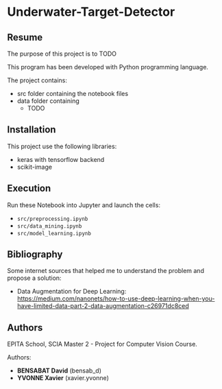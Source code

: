 # Underwater-Target-Detector

## Resume

The purpose of this project is to TODO

This program has been developed with Python programming language.

The project contains:

* src folder containing the notebook files
* data folder containing
     * TODO

## Installation

This project use the following libraries:
- keras with tensorflow backend
- scikit-image

## Execution

Run these Notebook into Jupyter and launch the cells:
- `src/preprocessing.ipynb`
- `src/data_mining.ipynb`
- `src/model_learning.ipynb`

## Bibliography

Some internet sources that helped me to understand the problem and propose a solution:

- Data Augmentation for Deep Learning: https://medium.com/nanonets/how-to-use-deep-learning-when-you-have-limited-data-part-2-data-augmentation-c26971dc8ced


## Authors

EPITA School, SCIA Master 2 - Project for Computer Vision Course.

Authors: 
- **BENSABAT David** (bensab_d)
- **YVONNE Xavier** (xavier.yvonne)